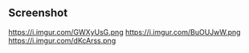 ## Screenshot
https://i.imgur.com/GWXyUsG.png
https://i.imgur.com/BuOUJwW.png
https://i.imgur.com/dKcArss.png